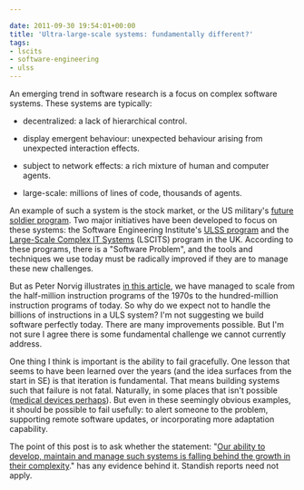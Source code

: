 ```yaml
---

date: 2011-09-30 19:54:01+00:00
title: 'Ultra-large-scale systems: fundamentally different?'
tags:
- lscits
- software-engineering
- ulss
---
```


An emerging trend in software research is a focus on complex software systems. These systems are typically:



	
  * decentralized: a lack of hierarchical control.

	
  * display emergent behaviour: unexpected behaviour arising from unexpected interaction effects.

	
  * subject to network effects: a rich mixture of human and computer agents.

	
  * large-scale: millions of lines of code, thousands of agents.


An example of such a system is the stock market, or the US military's [future soldier program](http://en.wikipedia.org/wiki/BCT_Modernization). Two major initiatives have been developed to focus on these systems: the Software Engineering Institute's [ULSS program](http://www.sei.cmu.edu/uls/index.cfm) and the [Large-Scale Complex IT Systems](http://lscits.cs.bris.ac.uk/index.html) (LSCITS) program in the UK. According to these programs, there is a "Software Problem", and the tools and techniques we use today must be radically improved if they are to manage these new challenges.

But as Peter Norvig illustrates [in this article](http://blogs.scientificamerican.com/at-scientific-american/2011/08/23/systems-analysis-look-back-1966-scientific-american-article/#), we have managed to scale from the half-million instruction programs of the 1970s to the hundred-million instruction programs of today. So why do we expect not to handle the billions of instructions in a ULS system? I'm not suggesting we build software perfectly today. There are many improvements possible. But I'm not sure I agree there is some fundamental challenge we cannot currently address.

One thing I think is important is the ability to fail gracefully. One lesson that seems to have been learned over the years (and the idea surfaces from the start in SE) is that iteration is fundamental. That means building systems such that failure is not fatal. Naturally, in some places that isn't possible ([medical devices perhaps](http://www.theregister.co.uk/2010/07/27/buggy_pacemaker_code/)). But even in these seemingly obvious examples, it should be possible to fail usefully: to alert someone to the problem, supporting remote software updates, or incorporating more adaptation capability.

The point of this post is to ask whether the statement: "[Our ability to develop, maintain and manage such systems is falling behind the growth in their complexity](http://lscits.cs.bris.ac.uk/overview.html#rational)." has any evidence behind it. Standish reports need not apply.
